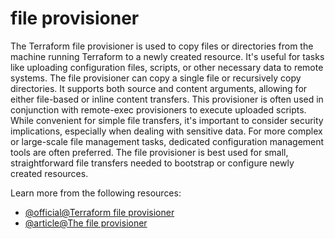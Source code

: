 # file provisioner

The Terraform file provisioner is used to copy files or directories from the machine running Terraform to a newly created resource. It's useful for tasks like uploading configuration files, scripts, or other necessary data to remote systems. The file provisioner can copy a single file or recursively copy directories. It supports both source and content arguments, allowing for either file-based or inline content transfers. This provisioner is often used in conjunction with remote-exec provisioners to execute uploaded scripts. While convenient for simple file transfers, it's important to consider security implications, especially when dealing with sensitive data. For more complex or large-scale file management tasks, dedicated configuration management tools are often preferred. The file provisioner is best used for small, straightforward file transfers needed to bootstrap or configure newly created resources.

Learn more from the following resources:

- [@official@Terraform file provisioner](https://developer.hashicorp.com/terraform/language/resources/provisioners/file)
- [@article@The file provisioner](https://learning-ocean.com/tutorials/terraform/terraform-file-provisioner/)